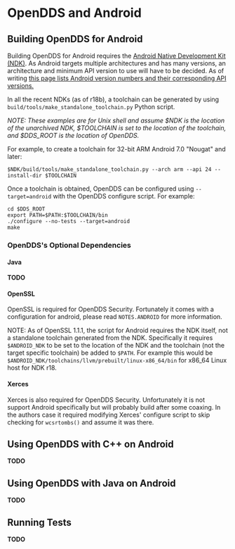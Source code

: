 # OpenDDS and Android

## Building OpenDDS for Android

Building OpenDDS for Android requires the [Android Native Development Kit
(NDK)](https://developer.android.com/ndk/). As Android targets multiple
architectures and has many versions, an architecture and minimum API version to
use will have to be decided. As of writing [this page lists Android version
numbers and their corresponding API
versions.](https://source.android.com/setup/start/build-numbers)

In all the recent NDKs (as of r18b), a toolchain can be generated by using
`build/tools/make_standalone_toolchain.py` Python script.

*NOTE: These examples are for Unix shell and assume $NDK is the location of the
unarchived NDK, $TOOLCHAIN is set to the location of the toolchain, and
$DDS_ROOT is the location of OpenDDS.*

For example, to create a toolchain for 32-bit ARM Android 7.0 "Nougat" and
later:

```
$NDK/build/tools/make_standalone_toolchain.py --arch arm --api 24 --install-dir $TOOLCHAIN
```

Once a toolchain is obtained, OpenDDS can be configured using
`--target=android` with the OpenDDS configure script. For example:

```
cd $DDS_ROOT
export PATH=$PATH:$TOOLCHAIN/bin
./configure --no-tests --target=android
make
```

### OpenDDS's Optional Dependencies

#### Java
**TODO**

#### OpenSSL

OpenSSL is required for OpenDDS Security. Fortunately it comes with a
configuration for android, please read `NOTES.ANDROID` for more information.

NOTE: As of OpenSSL 1.1.1, the script for Android requires the NDK itself, not
a standalone toolchain generated from the NDK. Specifically it requires
`$ANDROID_NDK` to be set to the location of the NDK and the toolchain (not the
target specific toolchain) be added to `$PATH`. For example this would be
`$ANDROID_NDK/toolchains/llvm/prebuilt/linux-x86_64/bin` for x86\_64 Linux host
for NDK r18.

#### Xerces

Xerces is also required for OpenDDS Security. Unfortunately it is not support
Android specifically but will probably build after some coaxing. In the authors
case it required modifying Xerces' configure script to skip checking for
`wcsrtombs()` and assume it was there.

## Using OpenDDS with C++ on Android
**TODO**

## Using OpenDDS with Java on Android
**TODO**

## Running Tests
**TODO**
